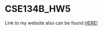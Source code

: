 # CSE134B_HW5

Link to my website also can be found [HERE!](https://pussakorn-cse134b-hw5.netlify.app/)

